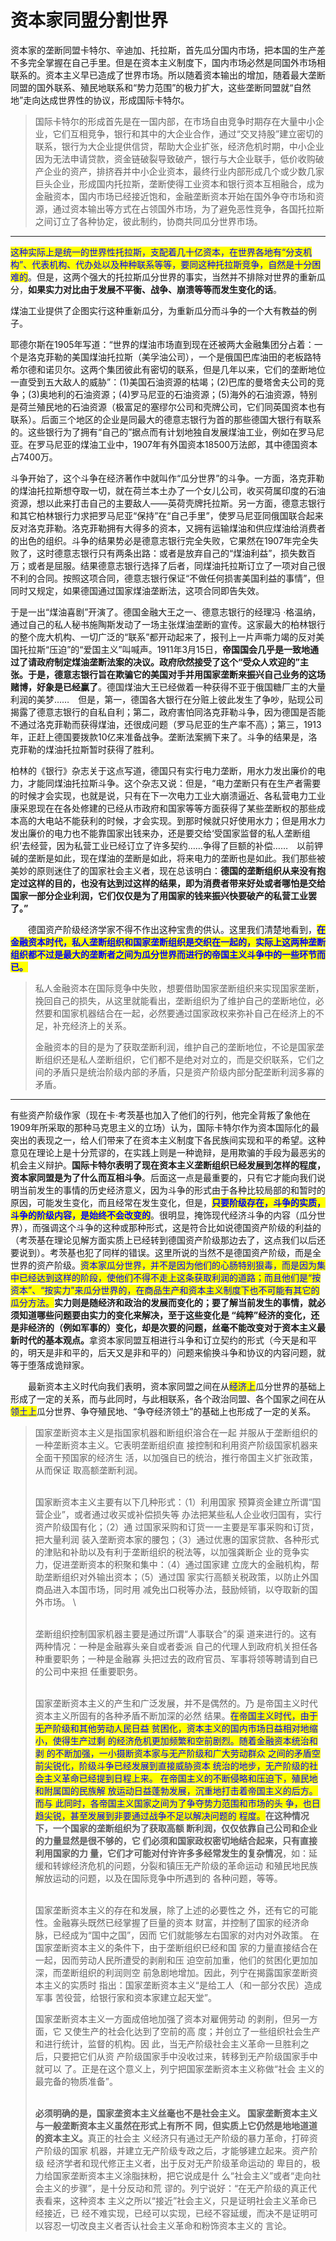 # 资本家同盟分割世界

资本家的垄断同盟卡特尔、辛迪加、托拉斯，首先瓜分国内市场，把本国的生产差不多完全掌握在自己手里。但是在资本主义制度下，国内市场必然是同国外市场相联系的。资本主义早已造成了世界市场。所以随着资本输出的增加，随着最大垄断同盟的国外联系、殖民地联系和“势力范围”的极力扩大，这些垄断同盟就“自然地”走向达成世界性的协议，形成国际卡特尔。

> 国际卡特尔的形成首先是在一国内部，在市场自由竞争时期存在大量中小企业，它们互相竞争，银行和其中的大企业合作，通过“交叉持股”建立密切的联系，银行为大企业提供信贷，帮助大企业扩张，经济危机时期，中小企业因为无法申请贷款，资金链破裂导致破产，银行与大企业联手，低价收购破产企业的资产，排挤吞并中小企业资本，最终行业内部形成几个或少数几家巨头企业，形成国内托拉斯，垄断使得工业资本和银行资本互相融合，成为金融资本，国内市场已经接近饱和，金融垄断资本开始在国外争夺市场和资源，通过资本输出等方式在占领国外市场，为了避免恶性竞争，各国托拉斯之间订立了各种协定，彼此制约，协商共同瓜分世界市场。

***

<mark style="color:blue;">这种实际上是统一的世界性托拉斯，支配着几十亿资本，在世界各地有“分支机构”、代表机构、代办处以及种种联系等等，要同这种托拉斯竞争，自然是十分困难的</mark>。但是，这两个强大的托拉斯瓜分世界的事实，当然并不排除对世界的重新瓜分，**如果实力对比由于发展不平衡、战争、崩溃等等而发生变化的话**。

煤油工业提供了企图实行这种重新瓜分，为重新瓜分而斗争的一个大有教益的例子。

耶德尔斯在1905年写道：“世界的煤油市场直到现在还被两大金融集团分占着：一个是洛克菲勒的美国煤油托拉斯（美孚油公司），一个是俄国巴库油田的老板路特希尔德和诺贝尔。这两个集团彼此有密切的联系，但是几年以来，它们的垄断地位一直受到五大敌人的威胁”：(1)美国石油资源的枯竭；(2)巴库的曼塔舍夫公司的竞争；(3)奥地利的石油资源；(4)罗马尼亚的石油资源；(5)海外的石油资源，特别是荷兰殖民地的石油资源（极富足的塞缪尔公司和壳牌公司，它们同英国资本也有联系）。后面三个地区的企业是同最大的德意志银行为首的那些德国大银行有联系的。这些银行为了拥有“自己的”据点而有计划地独自发展煤油工业，例如在罗马尼亚。在罗马尼亚的煤油工业中，1907年有外国资本18500万法郎，其中德国资本占7400万。

斗争开始了，这个斗争在经济著作中就叫作“瓜分世界”的斗争。一方面，洛克菲勒的煤油托拉斯想夺取一切，就在荷兰本土办了一个女儿公司，收买荷属印度的石油资源，想以此来打击自己的主要敌人——英荷壳牌托拉斯。另一方面，德意志银行和其它柏林银行力求把罗马尼亚“保持”在“自己手里”，使罗马尼亚同俄国联合起来反对洛克菲勒。洛克菲勒拥有大得多的资本，又拥有运输煤油和供应煤油给消费者的出色的组织。斗争的结果势必是德意志银行完全失败，它果然在1907年完全失败了，这时德意志银行只有两条出路：或者是放弃自己的“煤油利益”，损失数百万；或者是屈服。结果德意志银行选择了后者，同煤油托拉斯订立了一项对自己很不利的合同。按照这项合同，德意志银行保证“不做任何损害美国利益的事情”，但同时又规定，如果德国通过国家煤油垄断法，这项合同即告失效。

于是一出“煤油喜剧”开演了。德国金融大王之一、德意志银行的经理冯 ·格温纳，通过自己的私人秘书施陶斯发动了一场主张煤油垄断的宣传。这家最大的柏林银行的整个庞大机构、一切广泛的“联系”都开动起来了，报刊上一片声嘶力竭的反对美国托拉斯“压迫”的“爱国主义”叫喊声。1911年3月15日，**帝国国会几乎是一致地通过了请政府制定煤油垄断法案的决议。政府欣然接受了这个“受众人欢迎的”主张。于是，德意志银行旨在欺骗它的美国对手并用国家垄断来振兴自己业务的这场赌博，好象是已经赢了**。德国煤油大王已经做着一种获得不亚于俄国糖厂主的大量利润的美梦……　但是，第一，德国各大银行在分赃上彼此发生了争吵，贴现公司揭露了德意志银行的自私自利；第二，政府害怕同洛克菲勒斗争，因为德国是否能不通过洛克菲勒而获得煤油，还很成问题（罗马尼亚的生产率不高）；第三，1913年，正赶上德国要拨款10亿来准备战争。垄断法案搁下来了。斗争的结果是，洛克菲勒的煤油托拉斯暂时获得了胜利。

柏林的《银行》杂志关于这点写道，德国只有实行电力垄断，用水力发出廉价的电力，才能同煤油托拉斯斗争。这个杂志又说：但是，“电力垄断只有在生产者需要的时候才会实现，也就是说，只有在下一次电力工业大崩溃逼近、各私营电力工业康采恩现在在各处修建的已经从市政府和国家等等方面获得了某些垄断权的那些成本高的大电站不能获利的时候，才会实现。到那时候就只好使用水力；但是用水力发出廉价的电力也不能靠国家出钱来办，还是要交给‘受国家监督的私人垄断组织’去经营，因为私营工业已经订立了许多契约……争得了巨额的补偿……　以前钾碱的垄断是如此，现在煤油的垄断是如此，将来电力的垄断也是如此。我们那些被美妙的原则迷住了的国家社会主义者，现在总该明白：**德国的垄断组织从来没有抱定过这样的目的，也没有达到过这样的结果，即为消费者带来好处或者哪怕是交给国家一部分企业利润，它们仅仅是为了用国家的钱来振兴快要破产的私营工业罢了。”**

　　德国资产阶级经济学家不得不作出这种宝贵的供认。这里我们清楚地看到，<mark style="color:blue;">**在金融资本时代，私人垄断组织和国家垄断组织是交织在一起的，实际上这两种垄断组织都不过是最大的垄断者之间为瓜分世界而进行的帝国主义斗争中的一些环节而已。**</mark>

> 私人金融资本在国际竞争中失败，想要借助国家垄断组织来实现国家垄断，挽回自己的损失，从这里就能看出，垄断组织为了维护自己的垄断地位，必然要和国家机器结合在一起，必然要通过国家政权来弥补自己在经济上的不足，补充经济上的关系。
>
> 金融资本的目的是为了获取垄断利润，维护自己的垄断地位，不论是国家垄断组织还是私人垄断组织，它们都不是绝对对立的，而是交织联系，它们之间的矛盾只是统治阶级内部的矛盾，只是资产阶级内部分配垄断利润多寡的矛盾。

***

有些资产阶级作家（现在卡·考茨基也加入了他们的行列，他完全背叛了象他在1909年所采取的那种马克思主义的立场）认为，国际卡特尔作为资本国际化的最突出的表现之一，给人们带来了在资本主义制度下各民族间实现和平的希望。这种意见在理论上是十分荒谬的，在实践上则是一种诡辩，是用欺骗的手段为最恶劣的机会主义辩护。**国际卡特尔表明了现在资本主义垄断组织已经发展到怎样的程度，资本家同盟是为了什么而互相斗争**。后面这一点是最重要的，只有它才能向我们说明当前发生的事情的历史经济意义，因为斗争的形式由于各种比较局部的和暂时的原因，可能发生变化，而且经常在发生变化，但是，<mark style="color:blue;">**只要阶级存在，斗争的实质，斗争的阶级内容，是始终不会改变的**</mark>。很明显，掩饰现代经济斗争的内容（瓜分世界），而强调这个斗争的这种或那种形式，这是符合比如说德国资产阶级的利益的（考茨基在理论见解方面实质上已经转到德国资产阶级那边去了，这点我们以后还要说到）。考茨基也犯了同样的错误。这里所说的当然不是德国资产阶级，而是全世界的资产阶级。<mark style="color:blue;">资本家瓜分世界，并不是因为他们的心肠特别狠毒，而是因为集中已经达到这样的阶段，使他们不得不走上这条获取利润的道路；而且他们是“按资本”、“按实力”来瓜分世界的，在商品生产和资本主义制度下也不可能有其它的瓜分方法。</mark>**实力则是随经济和政治的发展而变化的；要了解当前发生的事情，就必须知道哪些问题要由实力的变化来解决，至于这些变化是 “纯粹”经济的变化，还是非经济的（例如军事的）变化，却是次要的问题，丝毫不能改变对于资本主义最新时代的基本观点。**&#x62FF;资本家同盟互相进行斗争和订立契约的形式（今天是和平的，明天是非和平的，后天又是非和平的）问题来偷换斗争和协议的内容问题，就等于堕落成诡辩家。

　　最新资本主义时代向我们表明，资本家同盟之间在从<mark style="color:blue;">经济上</mark>瓜分世界的基础上形成了一定的关系，而与此同时，与此相联系，各个政治同盟、各个国家之间在从<mark style="color:blue;">领土上</mark>瓜分世界、争夺殖民地、“争夺经济领土”的基础上也形成了一定的关系。

>> 国家垄断资本主义是指国家机器和断组织溶合在一起> 并服从于垄断组织的一种垄断资本主义。它表明垄断组织直> 接控制和利用资产阶级国家机器来全面干预国家的经济生> 活，以加强自已的统治，推行帝国主义扩张政策，从而保证> 取高额垄断利润。
>
>> \
> 国家断资本主义主要有以下几种形式：（1）利用国家> 预算资金建立所谓“国营企业”，或者通过收买或补偿损失等> 办法把某些私人企业收归国有，实行资产阶级国有化；（2）通> 过国家采购和订货一一主要是军事采购和订货，把大量利润> 装入垄断资本家的腰包；（3）通过优惠的国家贷款、各种形式> 的津贴和补助以及有利于垄断组织的税法等，以加强龚断企> 业的竞争实力，促进垄断资本的积聚和集中：（4）通过国家建> 立庞大的金融机构，帮助垄断组织对外输出资本；（5）通过国> 家实行高额关税政策，以防止外国商品进入本国市场，同时用> 减免出口税等办法，鼓励倾销，以夺取新的国外市场。> \
>> \
> 垄断组织控制国家机器主要是通过所谓“人事联合”的渠> 道来进行的。这有两种情况：一种是金融寡头亲自或者委派> 自己的代理人到政府机关担任各种重要职务；一种是金融寡> 头把过去的政府官员、军事将领等聘请到自已的公司中来担> 任重要职务。
>
>> \
> 国家垄断资本主义的产生和广泛发展，并不是偶然的。乃> 是帝国主义时代资本主义所固有的各种矛盾不断加深的必然> 结果。<mark style="color:blue;">在帝国主义时代，由于无产阶级和其他劳动人民日益> 贫困化，资本主义的国内市场日益相对地缩小，使得生产过剩> 的经济危机更加频繁和空前剧烈。随着金融资本统治和剥> 的不断加强，一小摄断资本家与无产阶级和广大劳动群众> 之间的矛盾空前尖锐化，阶级斗争已经发展到直接威胁资本> 统治的地步，无产阶级的社会主义革命已经提到日程上来。> 在帝国主义的不断侵略和压迫下，殖民地和附属国的民族解> 放运动日益蓬勃发展，沉重地打击着帝国主义的后方。而与> 此同时，各帝国主义国家之间为了争夺势力范围和市场的头> 争，也日趋尖锐，甚至发展到非要通过战争不足以解决问题的> 程度。</mark>**在这种情况下，一个国家的垄断组织为了获取高额> 断利润，仅仅依靠自己公司和企业的力量显然是很不够的，它> 们必须和国家政权密切地结合起来，只有直接利用国家的力> 量，它们才可能对付许许多多经常发生的复杂情况**，如：延> 缓和转嫁经济危机的问题，分裂和镇压无产阶级的革命运动> 和殖民地民族解放运动的问题，以及在国际竞争中所遇到的> 各种问题，等等。
>
>> \
> 国家垄断资本主义的存在和发展，除了上述的必要性之> 外，还有它的可能性。金融寡头既然已经掌握了巨量的资本> 财富，并控制了国家的经济命脉，已经成为“国中之国”，因而> 它们就能够左右国家的对内对外政策。> 在国家垄断资本主义的条件下，由于垄断组织已经和国> 家的力量直接结合在一起，因而劳动人民所遭受的剥削和压> 迫空前加重，他们的贫困化更加加深，而垄断组织的利润则空> 前急剧地增加。因此，列宁在揭露国家垄断资本主义的实质时> 指出：国家垄断资本主义“是给工人（和一部分农民）造成军事> 苦役营，给银行家和资本家建立起天堂”。
>
>
>
> 国家垄断资本主义一方面成倍地加强了资本对雇佣劳动> 的剥削，但另一方面，它 又使生产的社会化达到了空前的高> 度；并创立了一些组织社会生产和进行统计，监督的机构。因> 此，当无产阶级社会主义革命一旦胜利之后，只要把它们从资> 产阶级国家手中没收过来，转移到无产阶级国家手中就可以> 了。正是在这个意义上，列宁把国家垄断资本主义称做“社会> 主义的最完备的物质准备”。
>
>> \
> **必须明确的是，国家垄资本主义丝毫也不是社会主义。> 国家垄断资本主义与一般垄断资本主义虽然在形式上有所不> 同，但实质上它仍然是地地道道的资本主义。**&#x771F;正的社会主> 义经济只有通过无产阶级的暴力革命，打碎资产阶级的国家> 机器，并建立无产阶级专政之后，才能够建立起来。资产阶级> 经济学者和现代修正主义者，出于反对无产阶级革命运动的> 卑目的，极力给国家垄断资本主义涂脂抹粉，把它说成是什> 么“社会主义”或者“走向社会主义的步骤”，是十分反动和荒> 谬的。列宁说好：“在无产阶级的真正代表看来，这种资本> 主义之所以“接近”社会主义，只是证明社会主义革命已经接近，已> 经不难实现，已经可以实现，已经不容延缓，而决不是证明可> 以容忍一切改良主义者否认社会主义革命和粉饰资本主义的> 言论。


